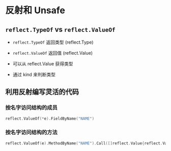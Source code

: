 # 反射和 Unsafe

## `reflect.TypeOf` vs `reflect.ValueOf`

+ `reflect.TypeOf` 返回类型 (reflect.Type)

+ `reflect.ValueOf` 返回值 (reflect.Value)

+ 可以从 reflect.Value 获得类型

+ 通过 kind 来判断类型

## 利用反射编写灵活的代码

### 按名字访问结构的成员

```go
reflect.ValueOf(*e).FieldByName("NAME")
```

### 按名字访问结构的方法

```go
reflect.ValueOf(e).MethodByName("NAME").Call([]reflect.Value{reflect.ValueOf(1)})
```